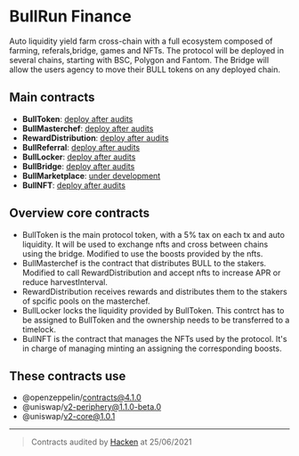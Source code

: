 # BullRun Finance

Auto liquidity yield farm cross-chain with a full ecosystem composed of farming, referals,bridge, games and NFTs.
The protocol will be deployed in several chains, starting with BSC, Polygon and Fantom. The Bridge will allow the users agency to move their BULL tokens on any deployed chain.

## Main contracts

* **BullToken**: [deploy after audits]()
* **BullMasterchef**: [deploy after audits]()
* **RewardDistribution**: [deploy after audits]()
* **BullReferral**: [deploy after audits]()
* **BullLocker**: [deploy after audits]()
* **BullBridge**: [deploy after audits]()
* **BullMarketplace**: [under development]()
* **BullNFT**: [deploy after audits]()

## Overview core contracts

- BullToken is the main protocol token, with a 5% tax on each tx and auto liquidity. It will be used to exchange nfts and cross between chains using the bridge. Modified to use the boosts provided by the nfts.
- BullMasterchef is the contract that distributes BULL to the stakers. Modified to call RewardDistribution and accept nfts to increase APR or reduce harvestInterval.
- RewardDistribution receives rewards and distributes them to the stakers of spcific pools on the masterchef.
- BullLocker locks the liquidity provided by BullToken. This contrct has to be assigned to BullToken and the ownership needs to be transferred to a timelock.
- BullNFT is the contract that manages the NFTs used by the protocol. It's in charge of managing minting an assigning the corresponding boosts.

## These contracts use 
* @openzeppelin/contracts@4.1.0
* @uniswap/v2-periphery@1.1.0-beta.0
* @uniswap/v2-core@1.0.1

---
> Contracts audited by [Hacken](https://hacken.io/wp-content/uploads/2021/06/BullRunFinance_25062021SCAudit_Report_2.pdf) at 25/06/2021